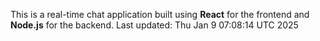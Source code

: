 This is a real-time chat application built using **React** for the frontend and **Node.js** for the backend.
Last updated: Thu Jan  9 07:08:14 UTC 2025
